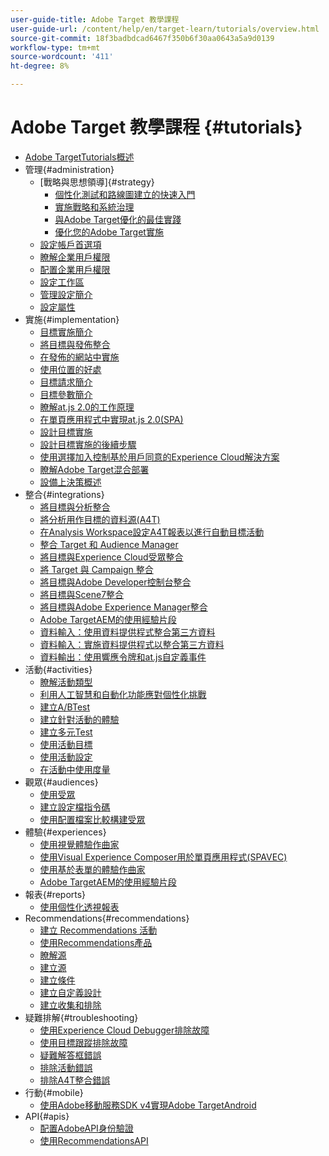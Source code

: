 ```yaml
---
user-guide-title: Adobe Target 教學課程
user-guide-url: /content/help/en/target-learn/tutorials/overview.html
source-git-commit: 18f3badbdcad6467f350b6f30aa0643a5a9d0139
workflow-type: tm+mt
source-wordcount: '411'
ht-degree: 8%

---
```



# Adobe Target 教學課程 {#tutorials}

+ [Adobe TargetTutorials概述](../overview.md)
+ 管理{#administration}
   + [戰略與思想領導]{#strategy}
      + [個性化測試和路線圖建立的快速入門](../strategy/create-personalization-roadmap-testing-plan.md)
      + [實施戰略和系統治理](../dev101/1.1-implementation-strategy-sys-governance.md)
      + [與Adobe Target優化的最佳實踐](../strategy/target-best-practices-for-optimization.md)
      + [優化您的Adobe Target實施](../strategy/optimize-your-target-implementation.md)
   + [設定帳戶首選項](../administration/set-up-account-preferences.md)
   + [瞭解企業用戶權限](../administration/understanding-enterprise-user-permissions.md)
   + [配置企業用戶權限](../dev101/1.2-configure-ent-user-permissions.md)
   + [設定工作區](../administration/set-up-workspaces.md)
   + [管理設定簡介](../dev101/1.3-intro-to-admin-setup.md)
   + [設定屬性](../administration/set-up-properties.md)
+ 實施{#implementation}
   + [目標實施簡介](../dev101/2.1-intro-to-target-implementation.md)
   + [將目標與發佈整合](../dev101/3.1-target-launch.md)
   + [在發佈的網站中實施](https://experienceleague.adobe.com/docs/launch-learn/implementing-in-websites-with-launch/index.html?lang=en)
   + [使用位置的好處](../dev101/2.2-benefits-of-locations.md)
   + [目標請求簡介](../dev101/2.3-intro-to-target-requests.md)
   + [目標參數簡介](../dev101/2.4-intro-to-target-params.md)
   + [瞭解at.js 2.0的工作原理](../implementation/understanding-how-atjs-20-works.md)
   + [在單頁應用程式中實現at.js 2.0(SPA)](../implementation/implement-atjs-20-in-a-single-page-application.md)
   + [設計目標實施](../dev101/2.5-design-target-implementation.md)
   + [設計目標實施的後續步驟](../dev101/2.6-next-steps-design-target-implementation.md)
   + [使用選擇加入控制基於用戶同意的Experience Cloud解決方案](https://experienceleague.adobe.com/docs/id-service/using/implementation/opt-in-service/use-opt-in-to-control-experience-cloud-activities-based-on-user-consent.html?lang=en)
   + [瞭解Adobe Target混合部署](../implementation/hybrid-deployment.md)
   + [設備上決策概述](../implementation/on-device-decisioning-overview.md)
+ 整合{#integrations}
   + [將目標與分析整合](../dev101/3.2-target-analytics.md)
   + [將分析用作目標的資料源(A4T)](../integrations/use-analytics-as-a-data-source-a4t.md)
   + [在Analysis Workspace設定A4T報表以進行自動目標活動](../integrations/set-up-a4t-reports-in-analysis-workspace-for-auto-target-activities.md)
   + [整合 Target 和 Audience Manager](../dev101/3.3-target-dmp.md)
   + [將目標與Experience Cloud受眾整合](../dev101/3.4-target-exc-audiences.md)
   + [將 Target 與 Campaign 整合](../dev101/3.6-target-campaign.md)
   + [將目標與Adobe Developer控制台整合](../dev101/3.7-target-io.md)
   + [將目標與Scene7整合](../dev101/3.8-target-scene7.md)
   + [將目標與Adobe Experience Manager整合](../dev101/3.5-target-aem.md)
   + [Adobe TargetAEM的使用經驗片段](https://helpx.adobe.com/experience-manager/kt/sites/using/experience-fragment-target-offer-feature-video-use.html)
   + [資料輸入：使用資料提供程式整合第三方資料](../integrations/use-data-providers-to-integrate-third-party-data.md)
   + [資料輸入：實施資料提供程式以整合第三方資料](../integrations/implement-data-providers-to-integrate-third-party-data.md)
   + [資料輸出：使用響應令牌和at.js自定義事件](../integrations/use-response-tokens-and-atjs-custom-events.md)
+ 活動{#activities}
   + [瞭解活動類型](../activities/understanding-the-types-of-activities.md)
   + [利用人工智慧和自動化功能應對個性化挑戰](../activities/use-the-artificial-intelligence-and-automation-capabilities-to-meet-the-challenges-of-personalization.md)
   + [建立A/BTest](../activities/create-ab-tests.md)
   + [建立針對活動的體驗](../activities/create-experience-targeting-activities.md)
   + [建立多元Test](../activities/create-multivariate-tests.md)
   + [使用活動目標](../activities/use-activity-targeting.md)
   + [使用活動設定](../activities/use-activity-settings.md)
   + [在活動中使用度量](../activities/use-metrics-in-activities.md)
+ 觀眾{#audiences}
   + [使用受眾](../audiences/use-audiences.md)
   + [建立設定檔指令碼](../audiences/create-profile-scripts.md)
   + [使用配置檔案比較構建受眾](../audiences/use-profile-comparison-to-build-audiences.md)
+ 體驗{#experiences}
   + [使用視覺體驗作曲家](../experiences/use-the-visual-experience-composer.md)
   + [使用Visual Experience Composer用於單頁應用程式(SPAVEC)](../experiences/use-the-visual-experience-composer-for-single-page-applications.md)
   + [使用基於表單的體驗作曲家](../experiences/use-the-form-based-experience-composer.md)
   + [Adobe TargetAEM的使用經驗片段](https://helpx.adobe.com/experience-manager/kt/sites/using/experience-fragment-target-offer-feature-video-use.html)
+ 報表{#reports}
   + [使用個性化透視報表](../reports/use-the-personalization-insights-reports.md)
+ Recommendations{#recommendations}
   + [建立 Recommendations 活動](../recommendations/create-a-recommendations-activity.md)
   + [使用Recommendations產品](../recommendations/use-recommendations-offers.md)
   + [瞭解源](../recommendations/understanding-feeds.md)
   + [建立源](../recommendations/create-a-feed.md)
   + [建立條件](../recommendations/create-criteria.md)
   + [建立自定義設計](../recommendations/create-custom-designs.md)
   + [建立收集和排除](../recommendations/create-collections-and-exclusions.md)
+ 疑難排解{#troubleshooting}
   + [使用Experience Cloud Debugger排除故障](../troubleshooting/troubleshoot-with-the-experience-cloud-debugger.md)
   + [使用目標跟蹤排除故障](../troubleshooting/troubleshoot-with-target-traces.md)
   + [疑難解答框錯誤](../dev101/4.1-troubleshoot-mbox-errors.md)
   + [排除活動錯誤](../dev101/4.2-troubleshoot-activity-errors.md)
   + [排除A4T整合錯誤](../dev101/4.3-troubleshoot-integration-errors.md)
+ 行動{#mobile}
   + [使用Adobe移動服務SDK v4實現Adobe TargetAndroid](../mobile-v4/overview.md)
+ API{#apis}
   + [配置AdobeAPI身份驗證](../apis/configure-io-target-integration.md)
   + [使用RecommendationsAPI](https://experienceleague.adobe.com/docs/target-learn/recommendations-api-tutorial/recs-api-overview.html?lang=en)
